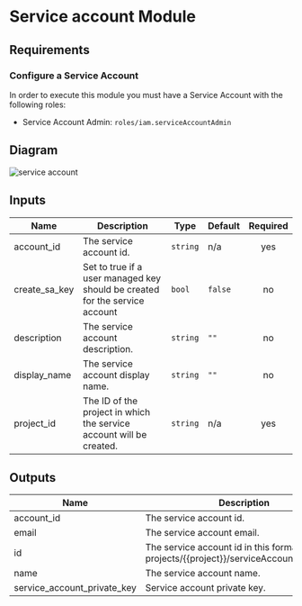 # Service account Module

## Requirements

### Configure a Service Account

In order to execute this module you must have a Service Account with the following roles:

- Service Account Admin: `roles/iam.serviceAccountAdmin`

## Diagram

![service account](https://user-images.githubusercontent.com/79686242/149091833-9e2c260e-b75c-4f94-a425-17261173e8fe.png)

<!-- BEGINNING OF PRE-COMMIT-TERRAFORM DOCS HOOK -->
## Inputs

| Name | Description | Type | Default | Required |
|------|-------------|------|---------|:--------:|
| account\_id | The service account id. | `string` | n/a | yes |
| create\_sa\_key | Set to true if a user managed key should be created for the service account | `bool` | `false` | no |
| description | The service account description. | `string` | `""` | no |
| display\_name | The service account display name. | `string` | `""` | no |
| project\_id | The ID of the project in which the service account will be created. | `string` | n/a | yes |

## Outputs

| Name | Description |
|------|-------------|
| account\_id | The service account id. |
| email | The service account email. |
| id | The service account id in this format projects/{{project}}/serviceAccounts/{{email}}. |
| name | The service account name. |
| service\_account\_private\_key | Service account private key. |

<!-- END OF PRE-COMMIT-TERRAFORM DOCS HOOK -->
